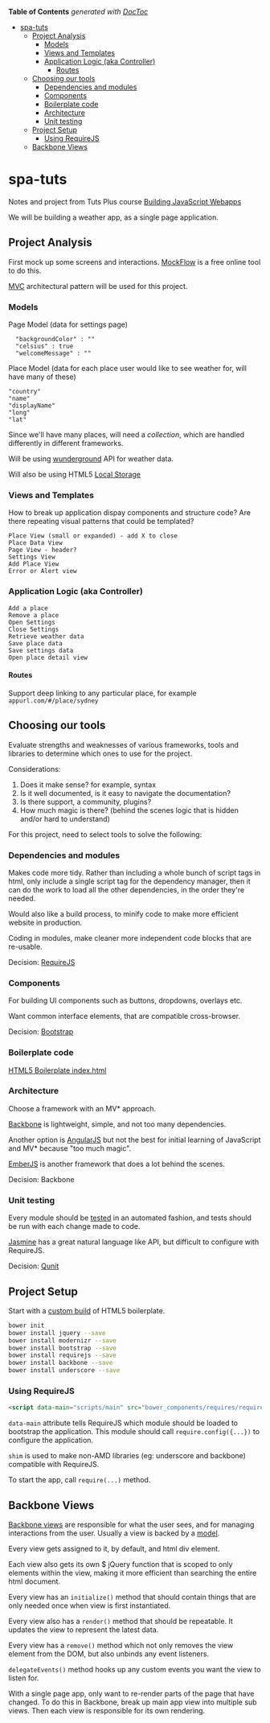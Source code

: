 <!-- START doctoc generated TOC please keep comment here to allow auto update -->
<!-- DON'T EDIT THIS SECTION, INSTEAD RE-RUN doctoc TO UPDATE -->
**Table of Contents**  *generated with [DocToc](http://doctoc.herokuapp.com/)*

- [spa-tuts](#spa-tuts)
  - [Project Analysis](#project-analysis)
    - [Models](#models)
    - [Views and Templates](#views-and-templates)
    - [Application Logic (aka Controller)](#application-logic-aka-controller)
      - [Routes](#routes)
  - [Choosing our tools](#choosing-our-tools)
    - [Dependencies and modules](#dependencies-and-modules)
    - [Components](#components)
    - [Boilerplate code](#boilerplate-code)
    - [Architecture](#architecture)
    - [Unit testing](#unit-testing)
  - [Project Setup](#project-setup)
    - [Using RequireJS](#using-requirejs)
  - [Backbone Views](#backbone-views)

<!-- END doctoc generated TOC please keep comment here to allow auto update -->

spa-tuts
========

Notes and project from Tuts Plus course [Building JavaScript Webapps](https://code.tutsplus.com/courses/building-javascript-web-apps)

We will be building a weather app, as a single page application.

## Project Analysis

First mock up some screens and interactions. [MockFlow](http://app.mockflow.com/) is a free online tool to do this.

[MVC](https://code.tutsplus.com/tutorials/mvc-for-noobs--net-10488) architectural pattern will be used for this project.

### Models

Page Model (data for settings page)

  ```
    "backgroundColor" : ""
    "celsius" : true
    "welcomeMessage" : ""
  ```

Place Model (data for each place user would like to see weather for, will have many of these)

  ```
  "country"
  "name"
  "displayName"
  "long"
  "lat"
  ```

Since we'll have many places, will need a *collection*, which are handled differently in different frameworks.

Will be using [wunderground](http://www.wunderground.com/api) API for weather data.

Will also be using HTML5 [Local Storage](https://code.tutsplus.com/tutorials/quick-tip-learning-about-html5-local-storage--net-10837)

### Views and Templates

How to break up application dispay components and structure code? Are there repeating visual patterns that could be templated?

  ```
  Place View (small or expanded) - add X to close
  Place Data View
  Page View - header?
  Settings View
  Add Place View
  Error or Alert view
  ```

### Application Logic (aka Controller)

  ```
  Add a place
  Remove a place
  Open Settings
  Close Settings
  Retrieve weather data
  Save place data
  Save settings data
  Open place detail view
  ```

#### Routes

Support deep linking to any particular place, for example `appurl.com/#/place/sydney`

## Choosing our tools

Evaluate strengths and weaknesses of various frameworks, tools and libraries to determine which ones to use for the project.

Considerations:

1. Does it make sense? for example, syntax
1. Is it well documented, is it easy to navigate the documentation?
1. Is there support, a community, plugins?
1. How much magic is there? (behind the scenes logic that is hidden and/or hard to understand)

For this project, need to select tools to solve the following:

### Dependencies and modules

Makes code more tidy. Rather than including a whole bunch of script tags in html, only include a single script tag for the dependency manager,
then it can do the work to load all the other dependencies, in the order they're needed.

Would also like a build process, to minify code to make more efficient website in production.

Coding in modules, make cleaner more independent code blocks that are re-usable.

Decision: [RequireJS](http://requirejs.org/)

### Components

For building UI components such as buttons, dropdowns, overlays etc.

Want common interface elements, that are compatible cross-browser.

Decision: [Bootstrap](http://getbootstrap.com/)

### Boilerplate code

[HTML5 Boilerplate index.html](https://github.com/h5bp/html5-boilerplate/blob/master/src/index.html)

### Architecture

Choose a framework with an MV* approach.

[Backbone](http://backbonejs.org/) is lightweight, simple, and not too many dependencies.

Another option is [AngularJS](https://angularjs.org/) but not the best for initial learning of JavaScript and MV* because "too much magic".

[EmberJS](http://emberjs.com/) is another framework that does a lot behind the scenes.

Decision: Backbone

### Unit testing

Every module should be [tested](https://code.tutsplus.com/tutorials/how-to-test-your-javascript-code-with-qunit--net-9077)
in an automated fashion, and tests should be run with each change made to code.

[Jasmine](http://jasmine.github.io/) has a great natural language like API, but difficult to configure with RequireJS.

Decision: [Qunit](http://qunitjs.com/)

## Project Setup

Start with a [custom build](http://www.initializr.com/) of HTML5 boilerplate.

  ```bash
  bower init
  bower install jquery --save
  bower install modernizr --save
  bower install bootstrap --save
  bower install requirejs --save
  bower install backbone --save
  bower install underscore --save
  ```

### Using RequireJS

  ```html
  <script data-main="scripts/main" src="bower_components/requires/require.js"></script>
  ```

`data-main` attribute tells RequireJS which module should be loaded to bootstrap the application.
This module should call `require.config({...})` to configure the application.

`shim` is used to make non-AMD libraries (eg: underscore and backbone) compatible with RequireJS.

To start the app, call `require(...)` method.

## Backbone Views

[Backbone views](http://backbonejs.org/#View) are responsible for what the user sees,
and for managing interactions from the user. Usually a view is backed by a [model](http://backbonejs.org/#Model).

Every view gets assigned to it, by default, and html div element.

Each view also gets its own $ jQuery function that is scoped to only elements within the view,
making it more efficient than searching the entire html document.

Every view has an `initialize()` method that should contain things that are only needed once when view is first instantiated.

Every view also has a `render()` method that should be repeatable. It updates the view to represent the latest data.

Every view has a `remove()` method which not only removes the view element from the DOM, but also unbinds any event listeners.

`delegateEvents()` method hooks up any custom events you want the view to listen for.

With a single page app, only want to re-render parts of the page that have changed.
To do this in Backbone, break up main app view into multiple sub views.
Then each view is responsible for its own rendering.